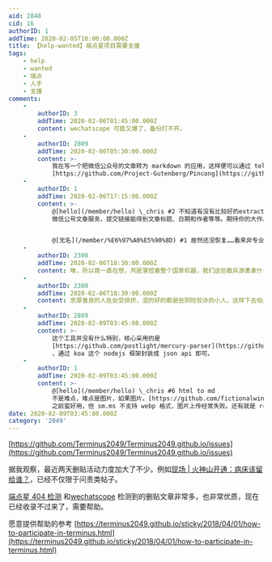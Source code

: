 ```yaml
---
aid: 2848
cid: 16
authorID: 1
addTime: 2020-02-05T10:00:00.000Z
title: 【help-wanted】端点星项目需要支援
tags:
    - help
    - wanted
    - 端点
    - 人手
    - 支援
comments:
    -
        authorID: 3
        addTime: 2020-02-06T01:45:00.000Z
        content: wechatscope 可能又爆了，备份打不开。
    -
        authorID: 2809
        addTime: 2020-02-06T05:30:00.000Z
        content: >-
            我在写一个把微信公众号的文章转为 markdown 的应用，这样便可以通过 telegram bot 之类的服务添加文章，参考
            [https://github.com/Project-Gutenberg/Pincong](https://github.com/Project-Gutenberg/Pincong)
    -
        authorID: 1
        addTime: 2020-02-06T17:15:00.000Z
        content: >-
            @[hello](/member/hello) \_chris #2 不知道有没有比较好的extract
            微信公号文章服务，提交链接能得到文章标题、日期和作者等等。期待你的大作。


            @[无名](/member/%E6%97%A0%E5%90%8D) #1 居然还没恢复……看来非专业人士搭的网站可靠性还是不行。
    -
        authorID: 2300
        addTime: 2020-02-06T18:30:00.000Z
        content: 唉，所以我一直在想，共匪掌控着整个国家机器，我们这些散兵游勇拿什么跟他们对抗呢？
    -
        authorID: 2300
        addTime: 2020-02-06T18:30:00.000Z
        content: 忠厚善良的人处处受排挤，混的好的都是些阴险狡诈的小人。这样下去怕是共产党倒了，上来的比共产党还坏。
    -
        authorID: 2809
        addTime: 2020-02-09T03:45:00.000Z
        content: >-
            这个工具并没有什么特别，核心采用的是
            [https://github.com/postlight/mercury-parser](https://github.com/postlight/mercury-parser)
            ，通过 koa 这个 nodejs 框架封装成 json api 即可。
    -
        authorID: 1
        addTime: 2020-02-09T03:45:00.000Z
        content: >-
            @[hello](/member/hello) \_chris #6 html to md
            不是难点，难点是图片，如果图片。[https://github.com/fictionalwinner/reader-mode](https://github.com/fictionalwinner/reader-mode)
            之前蛮好用，但 sm.ms 不支持 webp 格式，图片上传经常失败。还有就是 reader-mode 没有微信公众号元信息提取功能。
date: 2020-02-09T03:45:00.000Z
category: '2049'
---
```


[https://github.com/Terminus2049/Terminus2049.github.io/issues](https://github.com/Terminus2049/Terminus2049.github.io/issues)

据我观察，最近两天删贴活动力度加大了不少。例如[现场 | 火神山开通：病床该留给谁？](https://terminus2049.github.io/archive/2020/02/05/huo-shen-shan.html)，已经不仅限于问责类帖子。

[端点星 404 检测](http://206.189.252.32:8088/) 和[wechatscope](http://206.189.252.32:3838/Wechatscope/) 检测到的删贴文章非常多，也非常优质，现在已经收录不过来了，需要帮助。

愿意提供帮助的参考 [https://terminus2049.github.io/sticky/2018/04/01/how-to-participate-in-terminus.html](https://terminus2049.github.io/sticky/2018/04/01/how-to-participate-in-terminus.html)
